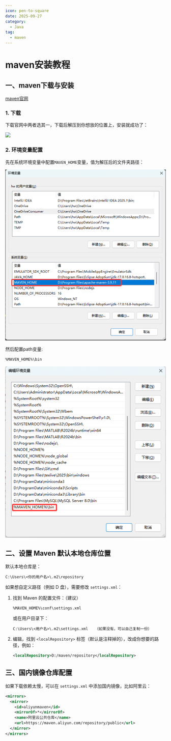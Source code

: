 ```yaml
---
icon: pen-to-square
date: 2025-09-27
category:
  - Java
tag:
  - maven
---
```


# maven安装教程

## 一、maven下载与安装

[maven官网](https://maven.apache.org/download.cgi)

### 1. 下载

下载官网中两者选其一，下载后解压到你想放的位置上，安装就成功了：

![](\img\maven下载.png)

### 2. 环境变量配置

先在系统环境变量中配置`MAVEN_HOME`变量，值为解压后的文件夹路径：

![](img/mavenhome.png)

然后配置path变量:

```txt
%MAVEN_HOME%\bin
```

![](img/mavenbin.png)

## 二、设置 Maven 默认本地仓库位置

默认本地仓库是：

```
C:\Users\<你的用户名>\.m2\repository
```

如果想自定义路径（例如 D 盘），需要修改 `settings.xml`：

1. 找到 Maven 的配置文件：（建议）

   ```
   %MAVEN_HOME%\conf\settings.xml
   ```

   或在用户目录下：

   ```
   C:\Users\<用户名>\.m2\settings.xml   （如果没有，可以自己复制一份）
   ```

2. 编辑，找到 `<localRepository>` 标签（默认是注释掉的），改成你想要的路径，例如：

   ```xml
   <localRepository>D:/maven/repository</localRepository>
   ```

## 三、国内镜像仓库配置

如果下载依赖太慢，可以在 `settings.xml` 中添加国内镜像，比如阿里云：

```xml
<mirrors>
  <mirror>
    <id>aliyunmaven</id>
    <mirrorOf>*</mirrorOf>
    <name>阿里云公共仓库</name>
    <url>https://maven.aliyun.com/repository/public</url>
  </mirror>
</mirrors>
```
